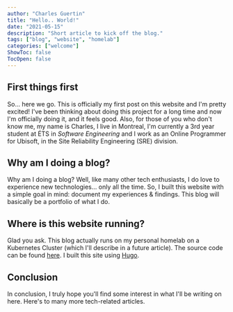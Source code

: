 ```yaml
---
author: "Charles Guertin"
title: "Hello.. World!"
date: "2021-05-15"
description: "Short article to kick off the blog."
tags: ["blog", "website", "homelab"]
categories: ["welcome"]
ShowToc: false
TocOpen: false
---
```


## First things first

So... here we go. This is officially my first post on this website and I'm pretty excited!
I've been thinking about doing this project for a long time and now I'm officially doing it, and it feels good.
Also, for those of you who don't know me, my name is Charles, I live in Montreal, I'm currently a 3rd year student at ÉTS in *Software Engineering*
and I work as an Online Programmer for Ubisoft, in the Site Reliability Engineering (SRE) division.

## Why am I doing a blog?

Why am I doing a blog? Well, like many other tech enthusiasts, I do love to experience new technologies... only all the time. So,
I built this website with a simple goal in mind: document my experiences & findings. This blog will basically be a portfolio of what I do.

## Where is this website running?

Glad you ask. This blog actually runs on my personal homelab on a Kubernetes Cluster (which I'll describe in a future article). The source code can be found [here](https://github.com/cguertin14/cguertin.dev). I built this site using [Hugo](https://gohugo.io).


## Conclusion

In conclusion, I truly hope you'll find some interest in what I'll be writing on here. Here's to many more tech-related articles.